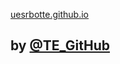  [uesrbotte.github.io](https://Bottom-T.github.io/USA)
## by [@TE_GitHub](https://github.com/Bottom-T) 
